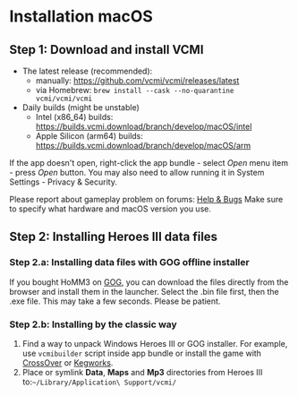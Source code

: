 # Installation macOS

## Step 1: Download and install VCMI

- The latest release (recommended):
  - manually: <https://github.com/vcmi/vcmi/releases/latest>
  - via Homebrew: `brew install --cask --no-quarantine vcmi/vcmi/vcmi`
- Daily builds (might be unstable) 
  - Intel (x86_64) builds: <https://builds.vcmi.download/branch/develop/macOS/intel>
  - Apple Silicon (arm64) builds: <https://builds.vcmi.download/branch/develop/macOS/arm>

If the app doesn't open, right-click the app bundle - select *Open* menu item - press *Open* button. You may also need to allow running it in System Settings - Privacy & Security.

Please report about gameplay problem on forums: [Help & Bugs](https://forum.vcmi.eu/c/international-board/help-bugs) Make sure to specify what hardware and macOS version you use.

## Step 2: Installing Heroes III data files

### Step 2.a: Installing data files with GOG offline installer

If you bought HoMM3 on [GOG](https://www.gog.com/de/game/heroes_of_might_and_magic_3_complete_edition), you can download the files directly from the browser and install them in the launcher. Select the .bin file first, then the .exe file. This may take a few seconds. Please be patient.

### Step 2.b: Installing by the classic way

1.  Find a way to unpack Windows Heroes III or GOG installer. For example, use `vcmibuilder` script inside app bundle or install the game with [CrossOver](https://www.codeweavers.com/crossover) or [Kegworks](https://github.com/Kegworks-App/Kegworks).
2.  Place or symlink **Data**, **Maps** and **Mp3** directories from Heroes III to:`~/Library/Application\ Support/vcmi/`
